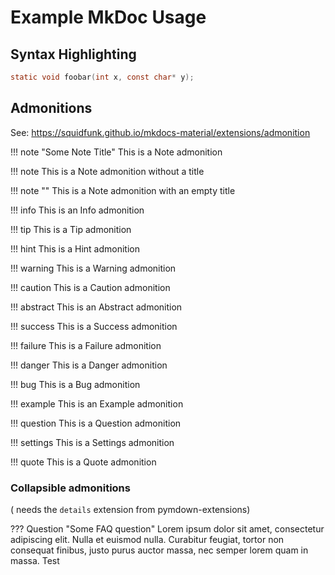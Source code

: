# Example MkDoc Usage

## Syntax Highlighting

``` C
static void foobar(int x, const char* y);
```

## Admonitions

See: <https://squidfunk.github.io/mkdocs-material/extensions/admonition>

!!! note "Some Note Title"
    This is a Note admonition

!!! note
    This is a Note admonition without a title

!!! note ""
    This is a Note admonition with an empty title

!!! info
    This is an Info admonition

!!! tip
    This is a Tip admonition

!!! hint
    This is a Hint admonition

!!! warning
    This is a Warning admonition

!!! caution
    This is a Caution admonition

!!! abstract
    This is an Abstract admonition

!!! success
    This is a Success admonition

!!! failure
    This is a Failure admonition

!!! danger
    This is a Danger admonition

!!! bug
    This is a Bug admonition

!!! example
    This is an Example admonition

!!! question
    This is a Question admonition

!!! settings
    This is a Settings admonition

!!! quote
    This is a Quote admonition
    
### Collapsible admonitions

( needs the ``details`` extension from pymdown-extensions)

??? Question "Some FAQ question"
    Lorem ipsum dolor sit amet, consectetur adipiscing elit. Nulla et euismod
    nulla. Curabitur feugiat, tortor non consequat finibus, justo purus auctor
    massa, nec semper lorem quam in massa. Test
